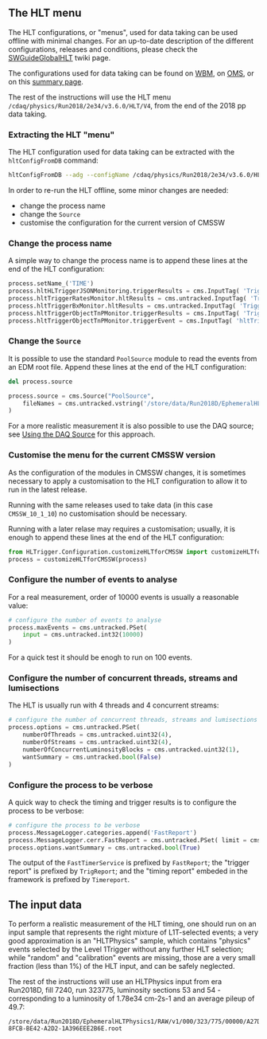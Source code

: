 ## The HLT menu

The HLT configurations, or "menus", used for data taking can be used offline with minimal changes.
For an up-to-date description of the different configurations, releases and conditions, please check the
[SWGuideGlobalHLT](https://twiki.cern.ch/twiki/bin/view/CMSPublic/SWGuideGlobalHLT) twiki page.

The configurations used for data taking can be found on [WBM](https://cmswbm.cern.ch/), on [OMS](https://cmsoms.cern.ch/cms/index/index),
or on this [summary page](https://fwyzard.web.cern.ch/fwyzard/hlt/2018/summary.html).

The rest of the instructions will use the HLT menu `/cdaq/physics/Run2018/2e34/v3.6.0/HLT/V4`, from the end of the 2018
pp data taking.

### Extracting the HLT "menu"

The HLT configuration used for data taking can be extracted with the `hltConfigFromDB` command:

```bash
hltConfigFromDB --adg --configName /cdaq/physics/Run2018/2e34/v3.6.0/HLT/V4 > hlt.py
```

In order to re-run the HLT offline, some minor changes are needed:
  - change the process name
  - change the `Source`
  - customise the configuration for the current version of CMSSW

### Change the process name

A simple way to change the process name is to append these lines at the end of the HLT configuration:
```python
process.setName_('TIME')
process.hltHLTriggerJSONMonitoring.triggerResults = cms.InputTag( 'TriggerResults','','TIME' )
process.hltTriggerRatesMonitor.hltResults = cms.untracked.InputTag( 'TriggerResults','','TIME' )
process.hltTriggerBxMonitor.hltResults = cms.untracked.InputTag( 'TriggerResults','','TIME' )
process.hltTriggerObjectTnPMonitor.triggerResults = cms.InputTag( 'TriggerResults','','TIME' )
process.hltTriggerObjectTnPMonitor.triggerEvent = cms.InputTag( 'hltTriggerSummaryAOD','','TIME' )
```

### Change the `Source`

It is possible to use the standard `PoolSource` module to read the events from an EDM root file.
Append these lines at the end of the HLT configuration:

```python
del process.source

process.source = cms.Source("PoolSource",
    fileNames = cms.untracked.vstring('/store/data/Run2018D/EphemeralHLTPhysics1/RAW/v1/000/323/775/00000/A27DFA33-8FCB-BE42-A2D2-1A396EEE2B6E.root')
)
```

For a more realistic measurement it is also possible to use the DAQ source; see [Using the DAQ Source](DAQSource.md) for this approach.


### Customise the menu for the current CMSSW version

As the configuration of the modules in CMSSW changes, it is sometimes necessary to apply a customisation to the HLT
configuration to allow it to run in the latest release.

Running with the same releases used to take data (in this case `CMSSW_10_1_10`) no customisation should be necessary.

Running with a later relase may requires a customisation; usually, it is enough to append these lines at the end of the HLT configuration:
```python
from HLTrigger.Configuration.customizeHLTforCMSSW import customizeHLTforCMSSW
process = customizeHLTforCMSSW(process)
```


### Configure the number of events to analyse

For a real measurement, order of 10000 events is usually a reasonable value:
```python
# configure the number of events to analyse
process.maxEvents = cms.untracked.PSet(
    input = cms.untracked.int32(10000)
)
```

For a quick test it should be enogh to run on 100 events.


### Configure the number of concurrent threads, streams and lumisections

The HLT is usually run with 4 threads and 4 concurrent streams:
```python
# configure the number of concurrent threads, streams and lumisections
process.options = cms.untracked.PSet(
    numberOfThreads = cms.untracked.uint32(4),
    numberOfStreams = cms.untracked.uint32(4),
    numberOfConcurrentLuminosityBlocks = cms.untracked.uint32(1),
    wantSummary = cms.untracked.bool(False)
)
```

### Configure the process to be verbose

A quick way to check the timing and trigger results is to configure the process to be verbose:
```python
# configure the process to be verbose
process.MessageLogger.categories.append('FastReport')
process.MessageLogger.cerr.FastReport = cms.untracked.PSet( limit = cms.untracked.int32( 10000000 ) )
process.options.wantSummary = cms.untracked.bool(True)
```
The output of the `FastTimerService` is prefixed by `FastReport`; the "trigger report" is prefixed by `TrigReport`;
and the "timing report" embeded in the framework is prefixed by `Timereport`.

## The input data

To perform a realistic measurement of the HLT timing, one should run on an input sample that represents the right
mixture of L1T-selected events; a very good approximation is an "HLTPhysics" sample, which contains "physics" events
selected by the Level 1Trigger without any further HLT selection; while "random" and "calibration" events are missing,
those are a very small fraction (less than 1%) of the HLT input, and can be safely neglected.

The rest of the instructions will use an HLTPhysics input from era Run2018D, fill 7240, run 323775, luminosity
sections 53 and 54 - corresponding to a luminosity of 1.78e34 cm-2s-1 and an average pileup of 49.7:
```
/store/data/Run2018D/EphemeralHLTPhysics1/RAW/v1/000/323/775/00000/A27DFA33-8FCB-BE42-A2D2-1A396EEE2B6E.root
```

